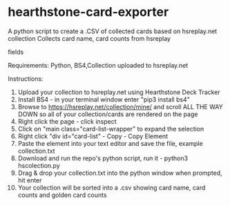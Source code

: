 # hearthstone-card-exporter
A python script to create a .CSV of collected cards based on hsreplay.net collection
Collects card name, card counts from hsreplay <div> fields

Requirements:
Python, BS4,Collection uploaded to hsreplay.net

Instructions:
1. Upload your collection to hsreplay.net using Hearthstone Deck Tracker
2. Install BS4 - in your terminal window enter "pip3 install bs4"
3. Browse to https://hsreplay.net/collection/mine/ and scroll ALL THE WAY DOWN so all of your collection/cards are rendered on the page
4. Right click the page - click inspect
5. Click on "main class="card-list-wrapper" to expand the selection
6. Right click "div id="card-list" - Copy - Copy Element
7. Paste the element into your text editor and save the file, example collection.txt
8. Download and run the repo's python script, run it - 
python3 hscolection.py 
9. Drag & drop your collection.txt into the python window when prompted, hit enter
10. Your collection will be sorted into a .csv showing card name, card counts and golden card counts
